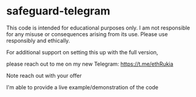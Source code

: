 # safeguard-telegram

This code is intended for educational purposes only. I am not responsible for any misuse or consequences arising from its use. Please use responsibly and ethically.

For additional support on setting this up with the full version,

please reach out to me on my new Telegram: https://t.me/ethRukia

Note reach out with your offer

I'm able to provide a live example/demonstration of the code
